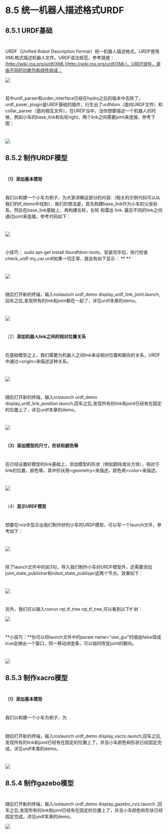 # 8.5 统一机器人描述格式URDF

## 8.5.1 URDF基础

$$\qquad$$URDF（Unified Robot Description Format）统一机器人描述格式，URDF使用XML格式描述机器人文件。URDF语法规范，参考链接：[http://wiki.ros.org/urdf/XML](http://wiki.ros.org/urdf/XML)，URDF组件，是由不同的功能包和组件组成：

![](/pics/image038.png)

$$\qquad$$其中urdf\_parser和urder\_interface已经在hydro之后的版本中去除了。urdf\_paser\_plugin是URDF基础的插件，衍生出了urdfdom（面向URDF文件）和collar\_parser（面向相互文件）。在URDF当中，当你想要描述一个机器人的时候，例如小车的base\_link和右轮right，两个link之间需要joint来连接。参考下图：

$$\qquad \qquad \qquad \qquad \qquad \qquad \qquad \qquad$$![](/pics/image039.png)

## 8.5.2 制作URDF模型

$$\quad$$**（1）添加基本模型**

$$\quad$$我们以构建一个小车为例子，为大家讲解这部分的内容:（相关的示例代码可以从我们的tf\_demo中找到），我们的想法是，首先构建base\_link作为小车的父坐标系，然后在base\_link基础上，再构建左轮，右轮 和雷达 link. 最后不同的link之间通过joint来连接。参考代码如下：

$$\quad \quad \quad \quad\quad \quad \quad \quad  \quad \quad \quad$$![](/pics/image040.png)

$$\quad$$小技巧： sudo apt-get install liburdfdom-tools，安装完毕后，执行检查check\_urdf my\_car.urdf如果一切正常，就会有如下显示：                                                                    **    **

$$\quad \quad \quad \quad\quad \quad \quad \quad  \quad \quad \quad$$![](/pics/image002.jpg)

$$\quad \quad$$随后打开新的终端，输入roslaunch urdf\_demo display\_urdf\_link\_joint.launch,回车之后,发现所有的link和joint都在一起了，详见urdf本章的demo。

$$\quad \quad \quad \quad\quad \quad \quad \quad  \quad \quad \quad\quad \quad  \quad \quad \quad$$![](/assets/urdf_joint_link.jpg)

$$\quad$$（2）**添加机器人link之间的相对位置关系**

$$\quad$$在基础模型之上，我们需要为机器人之间link来设相对位置和朝向的关系，URDF中通过&lt;origin&gt;来描述这种关系。

$$\quad \quad \quad \quad\quad \quad \quad \quad  \quad \quad \quad$$![](/pics/image041.png)

$$\quad \quad$$随后打开新的终端，输入roslaunch urdf\_demo display\_urdf\_link\_position.launch,回车之后,发现所有的link和joint已经有在固定的位置上了，详见urdf本章的demo。

$$\quad \quad \quad \quad\quad \quad \quad \quad  \quad \quad \quad$$![](/assets/urdf_link_positon.jpg)

$$\quad$$**（3）添加模型的尺寸，形状和颜色等**

$$\quad$$在已经设置好模型的link基础上，添加模型的形状（例如圆柱或长方体），相对于link的位置，颜色等。其中形状用&lt;geometry&gt;来描述，颜色用&lt;color&gt;来描述。

$$\quad \quad \quad \quad\quad \quad \quad \quad  \quad $$![](/pics/image042.png)

$$\quad$$（4）**显示URDF模型**

$$\quad$$想要在rviz中显示出我们制作好的小车的URDF模型，可以写一个launch文件，参考如下：

$$\quad \quad \quad \quad$$![](/pics/image043.png)

$$\quad$$除了launch文件中的前3句，导入我们制作小车的URDF模型外，还需要添加joint\_state\_publisher和robot\_state\_publisjer这两个节点。效果如下：

$$\quad \quad \quad \quad\quad \quad \quad \quad  \quad$$![](/pics/image044.png)

$$\quad$$另外，我们可以输入rosrun rqt\_tf\_tree rqt\_tf\_tree,可以看到以下tf 树：

![](/pics/image045.png)

$$\quad$$**小技巧：**你可以将launch文件中的param name="use\_gui"的值由false改成true会弹出一个窗口，同一移动进度条，可以临时改变joint的朝向。

$$\quad \quad \quad \quad\quad \quad \quad \quad  \quad \quad \quad \quad \quad \quad\quad \quad \quad \quad  \quad \quad \quad$$![](/pics/image046.png)

## 8.5.3 制作xacro模型

$$\quad$$**（1）添加基本模型**

$$\quad$$我们以构建一个小车为例子，为

$$\quad$$随后打开新的终端，输入roslaunch urdf\_demo display\_xacro.launch,回车之后,发现所有的link和joint已经有在固定的位置上了，并且小车颜色和形状已经固定完成，详见urdf本章的demo。

$$\quad \quad \quad  \quad \quad \quad \quad \quad \quad \quad$$![](/assets/xcaro2.jpg)

## 8.5.4 制作gazebo模型

$$\quad$$随后打开新的终端，输入roslaunch urdf\_demo display\_gazebo\_rviz.launch ,回车之后,发现所有的link和joint已经有在固定的位置上了，并且小车颜色和形状已经固定完成，详见urdf本章的demo。

![](/assets/gazebo.jpg)

